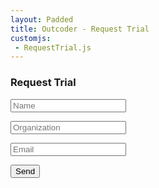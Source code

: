 ```yaml
---
layout: Padded
title: Outcoder - Request Trial
customjs:
 - RequestTrial.js
---
```


<div class="col-lg-6">
<div class="contact-form-cont">
<h3>Request Trial</h3>
<form action="https://formspree.io/requesttrial@outcoder.com" method="post">
    <input type="text" name="name" class="form-control" placeholder="Name" />
    <p class="help-block"></p>
    <input type="text" name="Organization" class="form-control" placeholder="Organization" />
    <p class="help-block"></p>
    <input type="email" name="_replyto" id="email" class="form-control" placeholder="Email" />
    <input type="hidden" name="_next" value="https://outcodersoftware.github.io/Products/RequestTrial/FormSubmitted/" />
    <input type="hidden" name="_subject" value="Request Trial" />
    <input type="hidden" name="_format" value="plain" />
    <input type="text" name="_gotcha" style="display:none" />
    <input type="hidden" name="ProductId" id="ProductId" />
    <p class="help-block"></p>
    <input type="submit" value="Send" id="validate" class="btn btn-primary btn-xl" />
</form>
</div>
</div>

<h2 id='result'></h2>